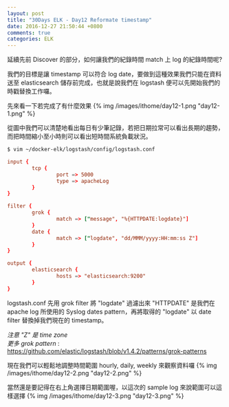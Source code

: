 ```yaml
---
layout: post
title: "30Days ELK - Day12 Reformate timestamp"
date: 2016-12-27 21:50:44 +0800
comments: true
categories: ELK
---
```



延續先前 Discover 的部分，如何讓我們的紀錄時間 match 上 log 的紀錄時間呢?
<!--more-->

我們的目標是讓 timestamp 可以符合 log date，要做到這種效果我們只能在資料送至 elasticsearch 儲存前完成，也就是說我們在 logstash 便可以先開始我們的時戳替換工作囉。

先來看一下若完成了有什麼效果
{% img /images/ithome/day12-1.png "day12-1.png" %}

從圖中我們可以清楚地看出每日有少筆記錄，若把日期拉常可以看出長期的趨勢，而把時間縮小至小時則可以看出短時間系統負載狀況。

```bash
$ vim ~/docker-elk/logstash/config/logstash.conf
```

```toml
input {
        tcp {
                port => 5000
                type => apacheLog
        }
}

filter {
        grok {
                match => ["message", "%{HTTPDATE:logdate}"]
        }
        date {
                match => ["logdate", "dd/MMM/yyyy:HH:mm:ss Z"]
        }
}

output {
        elasticsearch {
                hosts => "elasticsearch:9200"
        }
}
```

logstash.conf 先用 grok filter 將 "logdate" 過濾出來 "HTTPDATE" 是我們在 apache log 所使用的 Syslog dates pattern，再將取得的 "logdate" 以 date filter 替換掉我們現在的 timestamp。

*注意 "Z" 是 time zone*  
*更多 grok pattern* : https://github.com/elastic/logstash/blob/v1.4.2/patterns/grok-patterns

現在我們可以輕鬆地調整時間範圍 hourly, daily, weekly 來觀察資料囉
{% img /images/ithome/day12-2.png "day12-2.png" %}

當然還是要記得在右上角選擇日期範圍喔，以這次的 sample log 來說範圍可以這樣選擇
{% img /images/ithome/day12-3.png "day12-3.png" %}